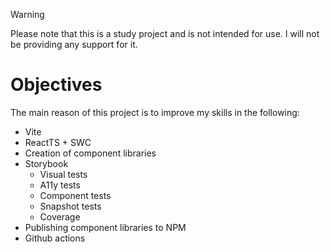 > [!WARNING]
> Please note that this is a study project and is not intended for use. I will not be providing any support for it.

# Objectives

The main reason of this project is to improve my skills in the following:

- Vite
- ReactTS + SWC
- Creation of component libraries
- Storybook
  - Visual tests
  - A11y tests
  - Component tests
  - Snapshot tests
  - Coverage
- Publishing component libraries to NPM
- Github actions
